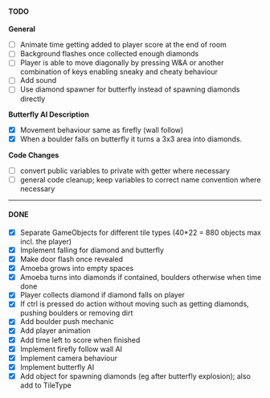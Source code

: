 <h4>TODO</h4>

<span><b>General</b></span>
- [ ] Animate time getting added to player score at the end of room
- [ ] Background flashes once collected enough diamonds
- [ ] Player is able to move diagonally by pressing W&A or another combination of keys enabling sneaky and cheaty behaviour
- [ ] Add sound
- [ ] Use diamond spawner for butterfly instead of spawning diamonds directly 

<span><b>Butterfly AI Description</b></span>
- [x] Movement behaviour same as firefly (wall follow)
- [x] When a boulder falls on butterfly it turns a 3x3 area into diamonds.

<span><b>Code Changes</b></span>
+ [ ] convert public variables to private with getter where necessary
+ [ ] general code cleanup; keep variables to correct name convention where necessary

<hr/>
<h4>DONE</h4>

- [x] Separate GameObjects for different tile types (40*22 = 880 objects max incl. the player)
- [x] Implement falling for diamond and butterfly
- [x] Make door flash once revealed
- [x] Amoeba grows into empty spaces 
- [x] Amoeba turns into diamonds if contained, boulders otherwise when time done
- [x] Player collects diamond if diamond falls on player
- [x] If ctrl is pressed do action without moving such as getting diamonds, pushing boulders or removing dirt
- [x] Add boulder push mechanic
- [x] Add player animation
- [x] Add time left to score when finished
- [x] Implement firefly follow wall AI
- [x] Implement camera behaviour
- [x] Implement butterfly AI
- [x] Add object for spawning diamonds (eg after butterfly explosion); also add to TileType
